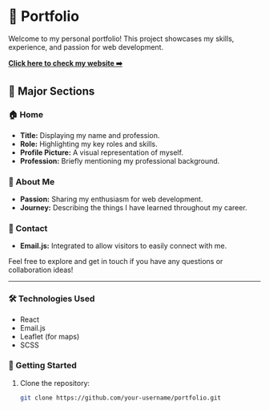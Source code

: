 # 🎨 Portfolio

Welcome to my personal portfolio! This project showcases my skills, experience, and passion for web development.

**[Click here to check my website ➡️](https://melodious-pavlova-23f563.netlify.app/)**

## 🌟 Major Sections

### 🏠 Home
- **Title:** Displaying my name and profession.
- **Role:** Highlighting my key roles and skills.
- **Profile Picture:** A visual representation of myself.
- **Profession:** Briefly mentioning my professional background.

### 📖 About Me
- **Passion:** Sharing my enthusiasm for web development.
- **Journey:** Describing the things I have learned throughout my career.

### 📧 Contact
- **Email.js:** Integrated to allow visitors to easily connect with me.

Feel free to explore and get in touch if you have any questions or collaboration ideas!

---

### 🛠 Technologies Used
- React
- Email.js
- Leaflet (for maps)
- SCSS

### 🚀 Getting Started
1. Clone the repository:
   ```bash
   git clone https://github.com/your-username/portfolio.git
